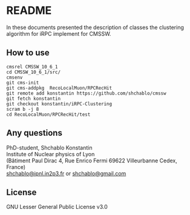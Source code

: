 # README
In these documents presented the description of classes the clustering algorithm for iRPC implement for CMSSW.

## How to use
```	 
cmsrel CMSSW_10_6_1
cd CMSSW_10_6_1/src/
cmsenv
git cms-init
git cms-addpkg  RecoLocalMuon/RPCRecHit
git remote add konstantin https://github.com/shchablo/cmssw
git fetch konstantin
git checkout konstantin/iRPC-Clustering
scram b -j 8
cd RecoLocalMuon/RPCRecHit/test

```
## Any questions
PhD-student, Shchablo Konstantin <br> 
Institute of Nuclear physics of Lyon  <br>
(Bâtiment Paul Dirac 4, Rue Enrico Fermi 69622 Villeurbanne Cedex, France) <br>
shchablo@ipnl.in2p3.fr or shchablo@gmail.com 

## License
GNU Lesser General Public License v3.0
